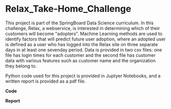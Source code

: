 # Relax_Take-Home_Challenge

This project is part of the SpringBoard Data Science curriculum.
In this challenge, Relax, a webservice, is interested in determining
which of their customers will become "adopters". Machine Learning methods
are used to identify factors that will predict future user adoption, 
where an adopted user is defined as a user who has logged into the 
Relax site on three separate days in at least one seven­day period.
Data is provided in two csv files: one file has login times for each 
customer and the second file has customer data with various features
such as customer name and the organization they belong to.

Python code used for this project is provided in Juptyer Notebooks, and
a written report is provided as a pdf file. 

**Code**


**Report**

